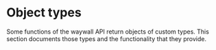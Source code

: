 # Object types

Some functions of the waywall API return objects of custom types. This section
documents those types and the functionality that they provide.

